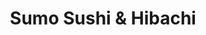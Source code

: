 ---
layout: place
title: "Sumo Sushi & Hibachi"
permalink: /texas/midland/sumo-sushi-hibachi.html
stateAbbr: TX
stateName: Texas
cityName: Midland
seo:
  name: "Sumo Sushi & Hibachi"
  type: Restaurant
  links: http://www.sumomidland.com/
description: "Looking for sushi in Midland, Texas? Check out Sumo Sushi & Hibachi for a delightful Japanese dining experience. Enjoy a variety of sushi and other dishes in..."
place_id: ChIJW7alNi7Z-4YRQqheJ1I2Yls
photos:
  - name: >-
      places/ChIJW7alNi7Z-4YRQqheJ1I2Yls/photos/AeeoHcKFZPrJ2XDTWB7kLKwQBf0snih-LhPwXDrFdPpdW7BETIKujBOVMNA5LTTlC0lU-3EjGeJ0MPliNucnafx6ES2BmFvG0F_4eLQlcLa-6GYXj6Wg2DDjcmb5NkJmd4o5I2F-DcVgwRDvUVldSFRXvfVruA2NSHIQobccEMDHUR8yAcE7Bw3kHQMOX5hmJG6JSh_cMRs6D6OMUfPR9crw2fEQ4Sgq_gUWTylGleChm8rQddhYwaKY7-wgWhovE_bGcUyLomjDXKmLK1diGGomOsUZT4OVlN21yKop-8v5pyC8rw
    widthPx: 4032
    heightPx: 3024
    authorAttributions:
      - displayName: Sumo Sushi & Hibachi
        uri: https://maps.google.com/maps/contrib/113187892240860608123
        photoUri: >-
          https://lh3.googleusercontent.com/a-/ALV-UjXfykSoAn3LciQ-X1JLRt1YruyJf0GnjEuLxYPrG3XIgKK3Vnhf=s100-p-k-no-mo
    flagContentUri: >-
      https://www.google.com/local/imagery/report/?cb_client=maps_api_places.places_api&image_key=!1e10!2sAF1QipMLVXJD3jCRQi-pXjtYIgRkIhql45V1wo3QYkQv&hl=en-US
    googleMapsUri: >-
      https://www.google.com/maps/place//data=!3m4!1e2!3m2!1sAF1QipMLVXJD3jCRQi-pXjtYIgRkIhql45V1wo3QYkQv!2e10!4m2!3m1!1s0x86fbd92e36a5b65b:0x5b623652275ea842
  - name: >-
      places/ChIJW7alNi7Z-4YRQqheJ1I2Yls/photos/AeeoHcIDF6S0hu50bzB5c091hgc8v4MiO1WOu_Up5pZiQDNFnQ_E4ZsISOAKuhoPGUyD9LDrr_h1oCa651o2s7iOYqWz9-pSROHZg1l4WkMjAaqR_AiK1p2sa4PRbgKQA7lDA2Fh4vPAG80jj1CWv-vQAppXakLdk1_ppHJ4bzqKMwvi60YcKLsoxjqk_hIUAyOfaPzzrHJdvYhqVTkTB3gyhk9zBSmxzTI4TlcvO5xGRKsmfque4XWh3D6K37BZLqUhMLKCRlWr5dBD3m6ryf_fP7_vl5AedNxnUF3KrE4-HT27Pw
    widthPx: 4032
    heightPx: 3024
    authorAttributions:
      - displayName: Sumo Sushi & Hibachi
        uri: https://maps.google.com/maps/contrib/113187892240860608123
        photoUri: >-
          https://lh3.googleusercontent.com/a-/ALV-UjXfykSoAn3LciQ-X1JLRt1YruyJf0GnjEuLxYPrG3XIgKK3Vnhf=s100-p-k-no-mo
    flagContentUri: >-
      https://www.google.com/local/imagery/report/?cb_client=maps_api_places.places_api&image_key=!1e10!2sAF1QipO72Mqsspy1O0GKhymGopfAeAmBa8OpZVQcCNjz&hl=en-US
    googleMapsUri: >-
      https://www.google.com/maps/place//data=!3m4!1e2!3m2!1sAF1QipO72Mqsspy1O0GKhymGopfAeAmBa8OpZVQcCNjz!2e10!4m2!3m1!1s0x86fbd92e36a5b65b:0x5b623652275ea842
  - name: >-
      places/ChIJW7alNi7Z-4YRQqheJ1I2Yls/photos/AeeoHcKe0vlJKs_3WsSl7s4Hzsk-I8jBsbMq6rV2j3pH9PrRfkI_G8QuZP9uL63fErzpYqgTkhrDkkGxn_2keFHCd13KD5KLbFASsr26Q5H8267ShCA6Wwk8JCcofzuFtrUR0N94kmP3u_0qIZhr5UVsbeiVHQS9wMrRzD_d3KBRSbpnl7RsGtQMHYuSA4_M3-J6AGenLpUbqzHjGEwXPW7y57eJDVMB47_T-dqJ7E1bbTxycYAcy7DDIyOk22vzIze2dnnBLAeZqqWoPbzDpb98gySd-6s3g0m-dOMPRzwj8VYhI8cOet_qLU5SwLc7MPqmQoYHaYgjdGBxvuN4Oba4R8g1V-G_O8NoxUnYjImSY7_ZviGNtyGTdXK5w2PSmdAdI6A-EobG_utK_lIUJ5ML8kfwbt_W94IhY2qyloKTItNKK466
    widthPx: 4800
    heightPx: 3600
    authorAttributions:
      - displayName: Nelson Barber
        uri: https://maps.google.com/maps/contrib/102155371307508003918
        photoUri: >-
          https://lh3.googleusercontent.com/a/ACg8ocKQ9rjwhk8c_DoCceArW8z3qwZOu3UHWsTJndUOe-_xMgepAQ=s100-p-k-no-mo
    flagContentUri: >-
      https://www.google.com/local/imagery/report/?cb_client=maps_api_places.places_api&image_key=!1e10!2sCIHM0ogKEICAgIDft-XihAE&hl=en-US
    googleMapsUri: >-
      https://www.google.com/maps/place//data=!3m4!1e2!3m2!1sCIHM0ogKEICAgIDft-XihAE!2e10!4m2!3m1!1s0x86fbd92e36a5b65b:0x5b623652275ea842
  - name: >-
      places/ChIJW7alNi7Z-4YRQqheJ1I2Yls/photos/AeeoHcLg7hMB7lBw1h0W4Brpl2kGImoz8qTHA7mvq879HdlC9kJN3pBp7BOUAyfx2L30vVOQzqHgg0QMNyYR6ZlZBV36p8bo3ub40746ewcRNWBmX0kpRFkvU9-0slcM7u5tEiSK8HZJsBOS9o5VHM1bVV8xXBV31oku4TAQcsUCFV27LFeuMrhCYMxC8qJNDi4DpIOAm2gbrLSq_FPwBJli9fV7xzF1I-DJ1NL309c8LoOl7rJOoT4AXbmtCK81rfZLj6O7MBY7ZSbxjptBX8iJmWB7T6GTz3GQrh6yXDcYXDfmvsmQ7EFC5y717MSl7mv-Cp3c5frZA64atinxeR6oko8HuGyF4KRuEYfOPZyym3cHov_WbAfycCdW7Z6ysV4QGyehFWSW_Me7ZfMlrgbmHkl9IBpvGkPnawLI-fCi6qBAv6M5
    widthPx: 3599
    heightPx: 4800
    authorAttributions:
      - displayName: Samantha Wins
        uri: https://maps.google.com/maps/contrib/103392828388455509167
        photoUri: >-
          https://lh3.googleusercontent.com/a-/ALV-UjUtzZXSQ5hc3ektBW7Eo1LVj1Fli-TBxyGoPCxm6hmfAjamsOpG=s100-p-k-no-mo
    flagContentUri: >-
      https://www.google.com/local/imagery/report/?cb_client=maps_api_places.places_api&image_key=!1e10!2sCIHM0ogKEICAgIDqzLXOoAE&hl=en-US
    googleMapsUri: >-
      https://www.google.com/maps/place//data=!3m4!1e2!3m2!1sCIHM0ogKEICAgIDqzLXOoAE!2e10!4m2!3m1!1s0x86fbd92e36a5b65b:0x5b623652275ea842
  - name: >-
      places/ChIJW7alNi7Z-4YRQqheJ1I2Yls/photos/AeeoHcKQ7mzlWtxBEdPqHGXulB14dlL7C5oXQ_UIR4YRJdRG2_eMAQiQgqdHOqO858Y8q1jc6LAE3MiaX62ATqWcQtrgVXZwkXNhEoDf1LGWVzMK4Nf3Uoa2IhcQ9vw9pqriaNaB3Ty2GTAOLu_UvxueZ-FyOW18W63_HPSCktnn7DFcJzVi5t-I6g4j927EYiKl14qrbBDwpTCgFba4nTIq7W5Tz1XWIODYPpjC-aBDCGfB9Lf-ULqc_1CxH0xFWYU84HQz0-BHOQp3V152MX5rvGWsUeYl7MWjWKzb-FHjFnySDFWdIoZ-J6Fy2mjfobqFVB9E97lEiGJwP_JGF2K1w7DBvHd4dDfaSM66D_Vf3hvq3XqNAVjmut9VPPFkzpYSpYe5-m_MCGWP0sI-LC3j6Jh8Er9PPn89HF21VcFr9syfCw
    widthPx: 4032
    heightPx: 2268
    authorAttributions:
      - displayName: B Nonya
        uri: https://maps.google.com/maps/contrib/105392114056167355798
        photoUri: >-
          https://lh3.googleusercontent.com/a-/ALV-UjXFnXwII4FsPUROZPH5f9QYp3dL05cIrNHGEO-MnnP-jq60HgCP=s100-p-k-no-mo
    flagContentUri: >-
      https://www.google.com/local/imagery/report/?cb_client=maps_api_places.places_api&image_key=!1e10!2sCIHM0ogKEICAgICP1IqMTQ&hl=en-US
    googleMapsUri: >-
      https://www.google.com/maps/place//data=!3m4!1e2!3m2!1sCIHM0ogKEICAgICP1IqMTQ!2e10!4m2!3m1!1s0x86fbd92e36a5b65b:0x5b623652275ea842
  - name: >-
      places/ChIJW7alNi7Z-4YRQqheJ1I2Yls/photos/AeeoHcIJfEZIP_tvkOuUVf-hAQki7ui44oyQjfaOwQmf28XxtMkifpD1I4GbKNX2xcQVAPFNITH_lVjl8pI-36R0--A2RV0yF-B6vHRnHLKlpzEhv7JE5-GUKAPXc1IqpjKFD9dvjtgG_MA8sH0x5dLF9xpyKr5nGVujJtNowE7sJGXrdFOfejxdNQ9ifM_apIdCeoJMcuk3-asu7SBtbspN9TRqGb19zs5f7n3jn2hwpF0SJh1Ych-H7M31DQZl--vAc7dSqgIGoB69_qNQnk5o-Qgg8zRXN2f5zfRpENg60Vt4ZRMxfebBv3lRjbHcQhzxOK_23VzM0oJFnKIgBNE5L7qbjWwqeEZFI-qhLb79j8A7YkBxn99zkEPEte5e4lBBdGJFj9BOA1iIHhy7KyMAXtLt4WFQY7JoCJx0rKdsARt4_g
    widthPx: 4000
    heightPx: 3000
    authorAttributions:
      - displayName: Chiminito Tapia
        uri: https://maps.google.com/maps/contrib/114803400020698191494
        photoUri: >-
          https://lh3.googleusercontent.com/a/ACg8ocK0pmkYDA2gUIboxa3kV2Hq97m83dGWu6BmEmRC4VxNHzE1Ng=s100-p-k-no-mo
    flagContentUri: >-
      https://www.google.com/local/imagery/report/?cb_client=maps_api_places.places_api&image_key=!1e10!2sCIHM0ogKEICAgIDT3qTZIw&hl=en-US
    googleMapsUri: >-
      https://www.google.com/maps/place//data=!3m4!1e2!3m2!1sCIHM0ogKEICAgIDT3qTZIw!2e10!4m2!3m1!1s0x86fbd92e36a5b65b:0x5b623652275ea842
  - name: >-
      places/ChIJW7alNi7Z-4YRQqheJ1I2Yls/photos/AeeoHcLbvIVrfpAuMkHScz1pb4g8oQ9K1juCMJi14QZYmT1reQjTxGHv6aOm5fWuoAu23-o5u2aKw2jh2o5hDBc4uHisTG-fP7e0k3S1ShLbo6P8cP7xEacDvKYUQ12BM1HynoN6LAeZoZaezobTEjsPPTRNkEgJBrtXfVgW1miyuOfApqNk7qJKr6Xqo6tmLHnrmKJfvzCYvjjy-hbIfM-dWkszoHAxGa-ITZKbJr5ONL9bNBp2zE1Vq6lruI_86TAZNH6i8MbHri2RWlP_ENTXY9VPX5xn6RkZIcqN-DpL5hl4477Tpwn_sjkfF0F3R-IEWHYubzRSGlx2D38OeEHjx2FOaDgu5K9uAK9IKx5SdYjIxBFrinylb46Dj88DnjwsPQNb_6oAqvHelUG-F3y8UzISt2RFFxvIhyOzesb7TLhyrw
    widthPx: 4800
    heightPx: 3600
    authorAttributions:
      - displayName: Ashley Hooper
        uri: https://maps.google.com/maps/contrib/113279373049078346787
        photoUri: >-
          https://lh3.googleusercontent.com/a-/ALV-UjWjoQyjxDfjBnbD-47S31kQfuD7YVmblhypT3kLPIcEdTKvfbY=s100-p-k-no-mo
    flagContentUri: >-
      https://www.google.com/local/imagery/report/?cb_client=maps_api_places.places_api&image_key=!1e10!2sCIHM0ogKEICAgICl1_axDg&hl=en-US
    googleMapsUri: >-
      https://www.google.com/maps/place//data=!3m4!1e2!3m2!1sCIHM0ogKEICAgICl1_axDg!2e10!4m2!3m1!1s0x86fbd92e36a5b65b:0x5b623652275ea842
  - name: >-
      places/ChIJW7alNi7Z-4YRQqheJ1I2Yls/photos/AeeoHcI0wMIhgNvC9ZW5bAAqIkQGd5RoX1t_DfZoo-z5FuGxVY-ijRjM2aTLHyj_WmL-hNY2CI_lTlncx-uJn7lR3tugou2PS9ziL8vvISqRuqKDkPicunSEzG745SjHtGt-l68dx_2EfP9I4hDWwwDVJBV3Wdtw4NPETfjMUcE87orqCgBWzb5Ld4jGSKKQHTmysdhPafDTh7lxguu3Nv6VvgCtQ6ZwVFmkAYaOfxCJlMipoqKCgCXqdSWkqPP-wo--1eFuZ5oI1Cg-9Gf2iZ8XBza133spXEj7DwmLaJLzNKqGZO12RtOHzMOV-aw5PMSpU62p5VoAjcqae8MlPp-W9niWAueqMbZyK6S6jrSmv3iDHgZeW8h8Y-tXAxI-blzZVjLOoAgVJryXu9nRiLisibgZiH9DYATAk6bla0AopeRYaOO9
    widthPx: 3024
    heightPx: 2067
    authorAttributions:
      - displayName: Des Mora
        uri: https://maps.google.com/maps/contrib/116422497802094735440
        photoUri: >-
          https://lh3.googleusercontent.com/a/ACg8ocIEabxJN6e41zY0AE0kkbfNu5GM9_dmDQbg028rZlys4jbXJTQ=s100-p-k-no-mo
    flagContentUri: >-
      https://www.google.com/local/imagery/report/?cb_client=maps_api_places.places_api&image_key=!1e10!2sCIHM0ogKEICAgICe8pOe5gE&hl=en-US
    googleMapsUri: >-
      https://www.google.com/maps/place//data=!3m4!1e2!3m2!1sCIHM0ogKEICAgICe8pOe5gE!2e10!4m2!3m1!1s0x86fbd92e36a5b65b:0x5b623652275ea842
  - name: >-
      places/ChIJW7alNi7Z-4YRQqheJ1I2Yls/photos/AeeoHcIXKDk2EW0DLDEKd5bbF6wMG_PJCaNaq4LCcLhIn1H_6R9hiYX_pBXjTEPvE-wvnddoONhhgo1VVza9QCeLAA61E3LsHthU-f_8Kws-Cnxqq08ZTocnxGDzU2XzNFqwy5fAs_sEgupmS6USO99h_aZk2mqF91jQ_-KwFhysmH_D7zpITkmIQ1dJTlves3kdwbx4suepvMUX3vj_Kjq1bwd34LDaCt2yxS-PQ0qQ8ZFyCQsaV0_rq1jKbSP12ynHaoh9Q56dhCcgjqj2yJw2XJX-_jU1DhRR_TEhFspQdtGCvw1zS5LIBQxiD9qgWsWS873fLhFYlmb_ADVtNop3TT1F8CFZ0fz3BfUg-UGnNiMz6FOan4yCxnYtEgJrvLgx5LyOsP1LGloGtdY2elcYruhl4s-0m5yoWHgBXi3MLmhGIB0D
    widthPx: 1189
    heightPx: 934
    authorAttributions:
      - displayName: Brandon & Rebekah
        uri: https://maps.google.com/maps/contrib/100762752823421551487
        photoUri: >-
          https://lh3.googleusercontent.com/a/ACg8ocLcr4WWwAoLSBLrfoF58R-Z_aU0bRsyINLUhdZYhcF_v9c4TA=s100-p-k-no-mo
    flagContentUri: >-
      https://www.google.com/local/imagery/report/?cb_client=maps_api_places.places_api&image_key=!1e10!2sCIHM0ogKEICAgIC1po6H4wE&hl=en-US
    googleMapsUri: >-
      https://www.google.com/maps/place//data=!3m4!1e2!3m2!1sCIHM0ogKEICAgIC1po6H4wE!2e10!4m2!3m1!1s0x86fbd92e36a5b65b:0x5b623652275ea842
  - name: >-
      places/ChIJW7alNi7Z-4YRQqheJ1I2Yls/photos/AeeoHcIWBIqVm8DJvohI6YEFTFyEDsXpQx944stabX9uLfmd5sG5fpFIlBYbtrqnWSi66hGoAPehXABJPOvStCJ8Q2fGGDfwalGOHGbDyIZPScdXaQiutgLyOCQzDiTuFfN7bh7yTlIa-L9U16Grc35M-DhVU-1PYm6_bP8XNjMgLYhQ_98j-rfh5cvU9JRTx-O5YHLj77q3oAOIu8p-DUaRNEUArnxRtHRpo7dTuOfTmUJIS8vvBK9W0-UXRwUEIK45jQoIjOJsfDPhePK7W0KaSyLeEXwUJCs2llV4I7EPx9AmP04y9kmRhwcgpEz5DS4zcOWRaBrdIgYnKrjl4f4ETEq4ldcyKw1NrohYwtAS97mzl3Aa4M7u2lKpfoeqen9cqoOJcRzAmQHie3-SFqpMRkWZd3ynaXDWFT2uJ2D7YJ_TcLEy
    widthPx: 4032
    heightPx: 3024
    authorAttributions:
      - displayName: Nobu, that's me
        uri: https://maps.google.com/maps/contrib/104292828523883654877
        photoUri: >-
          https://lh3.googleusercontent.com/a-/ALV-UjX_xKWQj5sjWrxKOvdk4S-otBaWE1q1ia9PezyPrZy3HC6cQ-gV=s100-p-k-no-mo
    flagContentUri: >-
      https://www.google.com/local/imagery/report/?cb_client=maps_api_places.places_api&image_key=!1e10!2sCIHM0ogKEICAgID-quaFpAE&hl=en-US
    googleMapsUri: >-
      https://www.google.com/maps/place//data=!3m4!1e2!3m2!1sCIHM0ogKEICAgID-quaFpAE!2e10!4m2!3m1!1s0x86fbd92e36a5b65b:0x5b623652275ea842
address: 4706 N Midkiff Rd Ste 15-16, Midland, TX 79705, USA
street: 4706 N Midkiff Rd Ste 15-16
city: Midland
state: TX
zip: '79705'
country: USA
neighborhood: North Park
latitude: '32.034431'
longitude: '-102.129224'
accessibility_options:
  wheelchairAccessibleParking: true
  wheelchairAccessibleEntrance: true
  wheelchairAccessibleRestroom: true
  wheelchairAccessibleSeating: true
business_status: OPERATIONAL
name: Sumo Sushi & Hibachi
google_maps_links:
  directionsUri: >-
    https://www.google.com/maps/dir//''/data=!4m7!4m6!1m1!4e2!1m2!1m1!1s0x86fbd92e36a5b65b:0x5b623652275ea842!3e0
  placeUri: https://maps.google.com/?cid=6584885331644819522
  writeAReviewUri: >-
    https://www.google.com/maps/place//data=!4m3!3m2!1s0x86fbd92e36a5b65b:0x5b623652275ea842!12e1
  reviewsUri: >-
    https://www.google.com/maps/place//data=!4m4!3m3!1s0x86fbd92e36a5b65b:0x5b623652275ea842!9m1!1b1
  photosUri: >-
    https://www.google.com/maps/place//data=!4m3!3m2!1s0x86fbd92e36a5b65b:0x5b623652275ea842!10e5
primary_type: Japanese Restaurant
opening_hours:
  regular: null
  current: null
secondary_opening_hours:
  regular:
    weekdayDescriptions: null
    type: null
  current:
    weekdayDescriptions: null
    type: null
phone: (432) 689-0308
price_level: PRICE_LEVEL_MODERATE
price_range: $20 &ndash; $30
rating: '4.5'
rating_count: 548
website: http://www.sumomidland.com/
reviews: null
parking_options: null
payment_options: null
allow_dogs: null
curbside_pickup: null
delivery: null
dine_in: null
good_for_children: null
good_for_groups: null
good_for_sports: null
live_music: null
menu_for_children: null
outdoor_seating: null
reservable: null
restroom: null
serves_beer: null
serves_breakfast: null
serves_brunch: null
serves_cocktails: null
serves_coffee: null
serves_dinner: null
serves_dessert: null
serves_lunch: null
serves_vegetarian_food: null
serves_wine: null
takeout: null
summary: null

---